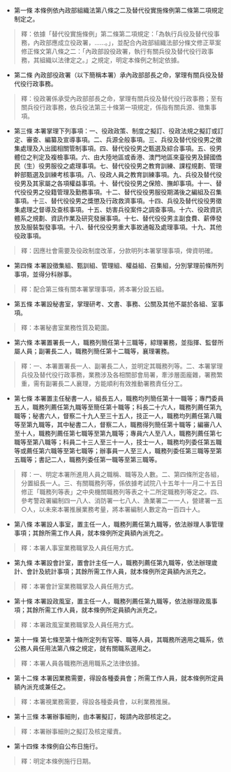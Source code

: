 * 第一條 本條例依內政部組織法第八條之二及替代役實施條例第二條第二項規定制定之。

> 釋：依據「替代役實施條例」第二條第二項規定：「為執行兵役及替代役事務，內政部應成立役政署，……。」，並配合內政部組織法部分條文修正草案修正條文第八條之二：「內政部設役政署，執行有關兵役及替代役行政事務，其組織以法律定之。」之規定，明定本條例之制定依據。

* 第二條 內政部役政署（以下簡稱本署）承內政部部長之命，掌理有關兵役及替代役行政事務。

> 釋：役政署係承受內政部部長之命，掌理有關兵役及替代役行政事務；至有關兵役行政事務，依兵役法第三十條第一項規定，係指有關兵源、徵集事項。

* 第三條 本署掌理下列事項：一、役政政策、制度之擬訂、役政法規之擬訂或訂定、審查、編纂及宣導事項。二、兵源全般事項。三、兵役及替代役役男之徵集處理及入出國相關管制事項。四、替代役役男之甄選及綜合事項。五、役男體位之判定及複檢事項。六、由大陸地區或香港、澳門地區來臺役男及歸國僑民（生）役男服役之處理事項。七、替代役役男之教育訓練、課程規劃、管理幹部甄選及訓練考核事項。八、役政人員之教育訓練事項。九、兵役及替代役役男及其家屬之各項權益事項。十、替代役役男之保險、撫卹事項。十一、替代役役男之役籍管理及勤務事項。十二、替代役役男服役期滿後之編組及召集事項。十三、替代役役男之獎懲及行政救濟事項。十四、兵役及替代役役男徵集處理之督導及查核事項。十五、妨害兵役案件之調查事項。十六、役政資訊體系之規劃、資訊作業及研究發展事項。十七、替代役役男主副食費、薪俸發放及服裝製發事項。十八、替代役役男重大事故通報及處理事項。十九、其他役政事項。

> 釋：因應社會需要及役政制度改革，分款明列本署掌理事項，俾資明確。

* 第四條 本署設徵集組、甄訓組、管理組、權益組、召集組，分別掌理前條所列事項，並得分科辦事。

> 釋：配合第三條有關本署掌理事項，將本署分設五組。

* 第五條 本署設秘書室，掌理研考、文書、事務、公關及其他不屬於各組、室事項。

> 釋：本署秘書室業務性質及範圍。

* 第六條 本署置署長一人，職務列簡任第十三職等，綜理署務，並指揮、監督所屬人員；副署長二人，職務列簡任第十二職等，襄理署務。

> 釋：一、本署置署長一人、副署長二人，並明定其職務列等。二、本署掌理兵役及替代役行政事務，業務涉及各相關部會局署，牽涉層面龐雜，署務繁重，需有副署長二人襄理，方能順利有效推動署務責任分工。

* 第七條 本署置主任秘書一人，組長五人，職務均列簡任第十一職等；專門委員五人，職務列薦任第九職等至簡任第十職等；科長二十六人，職務列薦任第九職等；秘書六人，督察二十九人至三十五人，技正一人，職務均列薦任第八職等至第九職等，其中秘書二人，督察二人，職務得列簡任第十職等；編審八人至十人，職務列薦任第七職等至第九職等；專員六人至八人，職務列薦任第七職等至第八職等；科員二十三人至三十一人，技士一人，職務均列委任第五職等或薦任第六職等至第七職等；辦事員一人至三人，職務列委任第三職等至第五職等；書記二人，職務列委任第一職等至第三職等。

> 釋：一、明定本署所進用人員之職稱、職等及人數。二、第四條所定各組，分置組長一人。三、有關職務列等，係依據考試院八十五年十一月二十五日修正「職務列等表」之中央機關職務列等表之十二所定職務列等定之。四、參考警政署編制四一八人、消防署一七八人、漁業署二一一人，營建署一五○人，以未來本署推展業務考量，將本署編制人數定為一百四十人。

* 第八條 本署設人事室，置主任一人，職務列薦任第九職等，依法辦理人事管理事項；其餘所需工作人員，就本條例所定員額內派充之。

> 釋：本署人事室業務職掌及人員任用方式。

* 第九條 本署設會計室，置會計主任一人，職務列薦任第九職等，依法辦理歲計、會計及統計事項；其餘所需工作人員，就本條例所定員額內派充之。

> 釋：本署會計室業務職掌及人員任用方式。

* 第十條 本署設政風室，置主任一人，職務列薦任第九職等，依法辦理政風事項；其餘所需工作人員，就本條例所定員額內派充之。

> 釋：本署政風室業務職掌及人員任用方式。

* 第十一條 第七條至第十條所定列有官等、職等人員，其職務所適用之職系，依公務人員任用法第八條之規定，就有關職系選用之。

> 釋：本署人員各職務所適用職系之法律依據。

* 第十二條 本署因業務需要，得設各種委員會；所需工作人員，就本條例所定員額內派充或兼任之。

> 釋：本署視業務需要，得設各種委員會，以利業務推展。

* 第十三條 本署辦事細則，由本署擬訂，報請內政部核定之。

> 釋：本署辦事細則之擬訂及核定權責。

* 第十四條 本條例自公布日施行。

> 釋：明定本條例施行日期。

